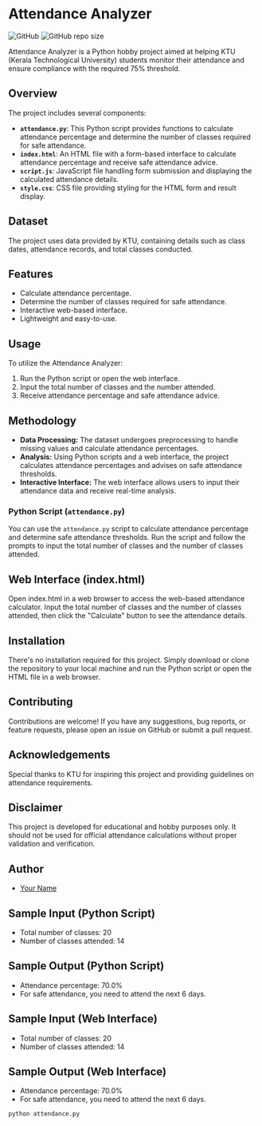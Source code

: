 # Attendance Analyzer

![GitHub](https://img.shields.io/github/license/cmshebeeb/attendance-analyzer) ![GitHub repo size](https://img.shields.io/github/repo-size/cmshebeeb/attendance-analyzer)

Attendance Analyzer is a Python hobby project aimed at helping KTU (Kerala Technological University) students monitor their attendance and ensure compliance with the required 75% threshold.

## Overview

The project includes several components:

- **`attendance.py`**: This Python script provides functions to calculate attendance percentage and determine the number of classes required for safe attendance.
- **`index.html`**: An HTML file with a form-based interface to calculate attendance percentage and receive safe attendance advice.
- **`script.js`**: JavaScript file handling form submission and displaying the calculated attendance details.
- **`style.css`**: CSS file providing styling for the HTML form and result display.

## Dataset
The project uses data provided by KTU, containing details such as class dates, attendance records, and total classes conducted.


## Features

- Calculate attendance percentage.
- Determine the number of classes required for safe attendance.
- Interactive web-based interface.
- Lightweight and easy-to-use.

## Usage

To utilize the Attendance Analyzer:
1. Run the Python script or open the web interface.
2. Input the total number of classes and the number attended.
3. Receive attendance percentage and safe attendance advice.

## Methodology
- **Data Processing:** The dataset undergoes preprocessing to handle missing values and calculate attendance percentages.
- **Analysis:** Using Python scripts and a web interface, the project calculates attendance percentages and advises on safe attendance thresholds.
- **Interactive Interface:** The web interface allows users to input their attendance data and receive real-time analysis.


### Python Script (`attendance.py`)

You can use the `attendance.py` script to calculate attendance percentage and determine safe attendance thresholds. Run the script and follow the prompts to input the total number of classes and the number of classes attended.

## Web Interface (index.html)

Open index.html in a web browser to access the web-based attendance calculator. Input the total number of classes and the number of classes attended, then click the "Calculate" button to see the attendance details.

## Installation

There's no installation required for this project. Simply download or clone the repository to your local machine and run the Python script or open the HTML file in a web browser.

## Contributing

Contributions are welcome! If you have any suggestions, bug reports, or feature requests, please open an issue on GitHub or submit a pull request.

## Acknowledgements

Special thanks to KTU for inspiring this project and providing guidelines on attendance requirements.

## Disclaimer

This project is developed for educational and hobby purposes only. It should not be used for official attendance calculations without proper validation and verification.

## Author
- [Your Name](https://github.com/cmshebeeb)

## Sample Input (Python Script)
- Total number of classes: 20
- Number of classes attended: 14

## Sample Output (Python Script)
- Attendance percentage: 70.0%
- For safe attendance, you need to attend the next 6 days.

## Sample Input (Web Interface)
- Total number of classes: 20
- Number of classes attended: 14

## Sample Output (Web Interface)
- Attendance percentage: 70.0%
- For safe attendance, you need to attend the next 6 days.

```bash
python attendance.py

